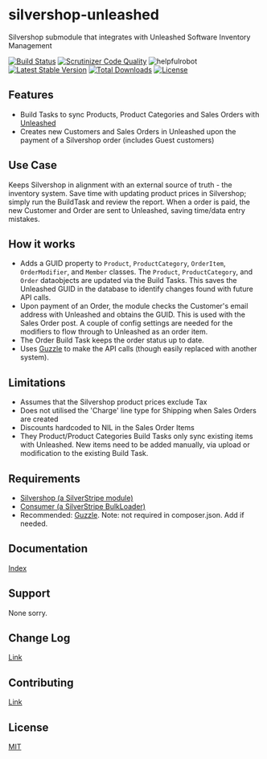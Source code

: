 # silvershop-unleashed
Silvershop submodule that integrates with Unleashed Software Inventory Management

[![Build Status](https://travis-ci.org/antonythorpe/silvershop-unleashed.svg?branch=master)](https://travis-ci.org/antonythorpe/silvershop-unleashed)
[![Scrutinizer Code Quality](https://scrutinizer-ci.com/g/antonythorpe/silvershop-unleashed/badges/quality-score.png?b=master)](https://scrutinizer-ci.com/g/antonythorpe/silvershop-unleashed/?branch=master)
![helpfulrobot](https://helpfulrobot.io/antonythorpe/silvershop-unleashed/badge)
[![Latest Stable Version](https://poser.pugx.org/antonythorpe/silvershop-unleashed/v/stable)](https://packagist.org/packages/antonythorpe/silvershop-unleashed)
[![Total Downloads](https://poser.pugx.org/antonythorpe/silvershop-unleashed/downloads)](https://packagist.org/packages/antonythorpe/silvershop-unleashed)
[![License](https://poser.pugx.org/antonythorpe/silvershop-unleashed/license)](https://packagist.org/packages/antonythorpe/silvershop-unleashed)
## Features
* Build Tasks to sync Products, Product Categories and Sales Orders with [Unleashed](https://apidocs.unleashedsoftware.com)
* Creates new Customers and Sales Orders in Unleashed upon the payment of a Silvershop order (includes Guest customers)

## Use Case
Keeps Silvershop in alignment with an external source of truth - the inventory system.  Save time with updating product prices in Silvershop; simply run the BuildTask and review the report.  When a order is paid, the new Customer and Order are sent to Unleashed, saving time/data entry mistakes.

## How it works
* Adds a GUID property to `Product`, `ProductCategory`, `OrderItem`, `OrderModifier`, and `Member` classes.  The `Product`, `ProductCategory`, and `Order` dataobjects are updated via the Build Tasks.  This saves the Unleashed GUID in the database to identify changes found with future API calls.
* Upon payment of an Order, the module checks the Customer's email address with Unleashed and obtains the GUID.  This is used with the Sales Order post.  A couple of config settings are needed for the modifiers to flow through to Unleashed as an order item.
* The Order Build Task keeps the order status up to date.
* Uses [Guzzle](http://docs.guzzlephp.org/en/latest/) to make the API calls (though easily replaced with another system).

## Limitations
* Assumes that the Silvershop product prices exclude Tax
* Does not utilised the 'Charge' line type for Shipping when Sales Orders are created
* Discounts hardcoded to NIL in the Sales Order Items
* They Product/Product Categories Build Tasks only sync existing items with Unleashed.  New items need to be added manually, via upload or modification to the existing Build Task.

## Requirements
* [Silvershop (a SilverStripe module)](https://github.com/silvershop/silvershop-core)
* [Consumer (a SilverStripe BulkLoader)](https://github.com/antonythorpe/consumer)
* Recommended: [Guzzle](http://docs.guzzlephp.org/en/latest/).  Note: not required in composer.json.  Add if needed.

## Documentation
[Index](/docs/en/index.md)

## Support
None sorry.

## Change Log
[Link](changelog.md)

## Contributing
[Link](contributing.md)

## License
[MIT](LICENSE)
